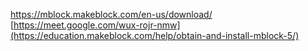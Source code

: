https://mblock.makeblock.com/en-us/download/
[https://meet.google.com/wux-rojr-nmw](https://education.makeblock.com/help/obtain-and-install-mblock-5/)
